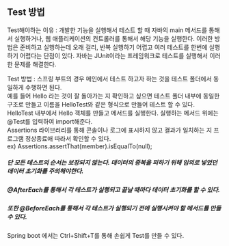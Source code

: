## Test 방법

Test해야하는 이유 : 개발한 기능을 실행해서 테스트 할 때 자바의 main 메서드를 통해서 실행하거나, 웹 애플리케이션의 컨트롤러를 통해서 해당 기능을 실행한다. 이러한 방법은 준비하고 실행하는데 오래 걸리, 반복 실행하기 어렵고 여러 테스트를 한번에 실행하기 어렵다는 단점이 있다. 자바는 JUnit이라는 프레임워크로 테스트를 실행해서 이러한 문제를 해결한다.

Test 방법 : 스프링 부트의 경우 메인에서 테스트 하고자 하는 것을 테스트 폴더에서 동일하게 수행하면 된다. <br>
예를 들어 Hello 라는 것이 잘 돌아가는 지 확인하고 싶으면 테스트 폴더 내부에 동일한 구조로 만들고 이름을 HelloTest와 같은 형식으로 만들어 테스트 할 수 있다. <br>
HelloTest 내부에서 Hello 객체를 만들고 메서드를 실행한다. 실행하는 메서드 위에는 @Test를 입력하여 import해준다. <br>
Assertions 라이브러리를 통해 콘솔이나 로그에 표시하지 않고 결과가 일치하는 지 프로그램 정상종료애 따라서 확인할 수 있다. <br>
ex) Assertions.assertThat(member).isEqualTo(null); 

##### 단 모든 테스트의 순서는 보장되지 않는다. 데이터의 중복을 피하기 위해 임의로 넣었던 데이터 초기화를 주의해야한다. 
##### @AfterEach를 통해서 각 테스트가 실행되고 끝날 때마다 데이터 초기화를 할 수 있다.
##### 또한 @BeforeEach를 통해서 각 테스트가 실행되기 전에 실행시켜야 할 메서드를 만들 수 있다.

Spring boot 에서는 Ctrl+Shift+T를 통해 손쉽게 Test를 만들 수 있다.
